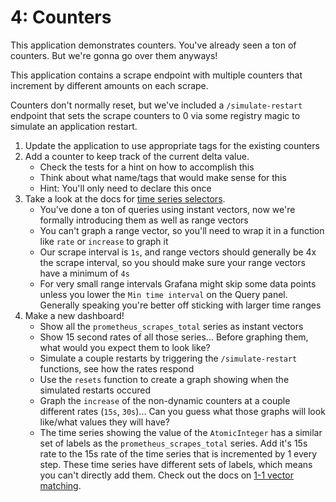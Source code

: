 # 4: Counters

This application demonstrates counters.
You've already seen a ton of counters.
But we're gonna go over them anyways!

This application contains a scrape endpoint with multiple counters that increment by different amounts on each scrape.

Counters don't normally reset, but we've included a `/simulate-restart` endpoint that sets the scrape counters to 0 via some registry magic to simulate an application restart.

1. Update the application to use appropriate tags for the existing counters
2. Add a counter to keep track of the current delta value.
   * Check the tests for a hint on how to accomplish this
   * Think about what name/tags that would make sense for this
   * Hint: You'll only need to declare this once
3. Take a look at the docs for [time series selectors](https://prometheus.io/docs/prometheus/latest/querying/basics/#time-series-selectors).
   * You've done a ton of queries using instant vectors, now we're formally introducing them as well as range vectors
   * You can't graph a range vector, so you'll need to wrap it in a function like `rate` or `increase` to graph it
   * Our scrape interval is `1s`, and range vectors should generally be 4x the scrape interval, so you should make sure your range vectors have a minimum of `4s`
   * For very small range intervals Grafana might skip some data points unless you lower the `Min time interval` on the Query panel.
   Generally speaking you're better off sticking with larger time ranges 
4. Make a new dashboard!
    * Show all the `prometheus_scrapes_total` series as instant vectors
    * Show 15 second rates of all those series... Before graphing them, what would you expect them to look like?
    * Simulate a couple restarts by triggering the `/simulate-restart` functions, see how the rates respond
    * Use the `resets` function to create a graph showing when the simulated restarts occured
    * Graph the `increase` of the non-dynamic counters at a couple different rates (`15s`, `30s`)... Can you guess what those graphs will look like/what values they will have?
    * The time series showing the value of the `AtomicInteger` has a similar set of labels as the `prometheus_scrapes_total` series.
    Add it's 15s rate to the 15s rate of the time series that is incremented by 1 every step.
    These time series have different sets of labels, which means you can't directly add them.  Check out the docs on [1-1 vector matching](https://prometheus.io/docs/prometheus/latest/querying/operators/#one-to-one-vector-matches).
